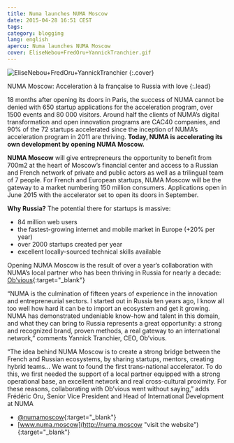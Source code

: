 ```yaml
---
title: Numa launches NUMA Moscow
date: 2015-04-28 16:51 CEST
tags:
category: blogging
lang: english
apercu: Numa launches NUMA Moscow
cover: EliseNebou+FredOru+YannickTranchier.gif
---
```


![EliseNebou+FredOru+YannickTranchier](EliseNebou+FredOru+YannickTranchier.gif)
{:.cover}

NUMA Moscow: Acceleration à la française to Russia with love
{:.lead}

18 months after opening its doors in Paris, the success of NUMA cannot be denied with 650 startup applications for the acceleration program, over 1500 events and 80 000 visitors. Around half the clients of NUMA’s digital transformation and open innovation programs are CAC40 companies, and 90% of the 72 startups accelerated since the inception of NUMA’s acceleration program in 2011 are thriving. **Today, NUMA is accelerating its own development by opening NUMA Moscow.**

**NUMA Moscow** will give entrepreneurs the opportunity to benefit from 700m2 at the heart of Moscow’s financial center and access to a Russian and French network of private and public actors as well as a trilingual team of 7 people. For French and European startups, NUMA Moscow will be the gateway to a market numbering 150 million consumers. Applications open in June 2015 with the accelerator set to open its doors in September.

**Why Russia?** The potential there for startups is massive: 

- 84 million web users
- the fastest-growing internet and mobile market in Europe (+20% per year)
- over 2000 startups created per year
- excellent locally-sourced technical skills available

Opening NUMA Moscow is the result of over a year’s collaboration with NUMA’s local partner who has been thriving in Russia for nearly a decade: [Ob’vious](http://www.ob-vious.com/?lang=en "O'bvous russian accelerator"){:target="_blank"}

“NUMA is the culmination of fifteen years of experience in the innovation and entrepreneurial sectors. I started out in Russia ten years ago, I know all too well how hard it can be to import an ecosystem and get it growing. NUMA has demonstrated undeniable know-how and talent in this domain, and what they can bring to Russia represents a great opportunity: a strong and recognized brand, proven methods, a real gateway to an international network,” comments Yannick Tranchier, CEO, Ob’vious. 

“The idea behind NUMA Moscow is to create a strong bridge between the French and Russian ecosystems, by sharing startups, mentors, creating hybrid teams… We want to found the first trans-national accelerator. To do this, we first needed the support of a local partner equipped with a strong operational base, an excellent network and real cross-cultural proximity. For these reasons, collaborating with Ob’vious went without saying,” adds Frédéric Oru, Senior Vice President and Head of International Development at NUMA 

- [@numamoscow](https://twitter.com/NumaMoscow "Stay up to date on flickr"){:target="_blank"}
- [www.numa.moscow](http://numa.moscow "visit the website"){:target="_blank"}
